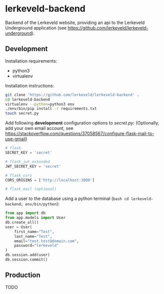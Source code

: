 # lerkeveld-backend
Backend of the Lerkeveld website, providing an api to the Lerkeveld Underground application (see https://github.com/lerkeveld/lerkeveld-underground).

## Development
Installation requirements:
- python3
- virtualenv

Installation instructions:

```bash
git clone 'https://github.com/lerkeveld/lerkeveld-backend' .
cd lerkeveld-backend
virtualenv --python=python3 env
./env/bin/pip install -r requirements.txt
touch secret.py
```

Add following **development** configuration options to *secret.py*:
(Optionally, add your own email account, see https://stackoverflow.com/questions/37058567/configure-flask-mail-to-use-gmail)

```python
# flask
SECRET_KEY = 'secret'

# flask_jwt_extended
JWT_SECRET_KEY = 'secret'

# flask_cors
CORS_ORIGINS = ['http://localhost:3000']

# flask_mail (optional)
```

Add a user to the database using a python terminal (`bash cd lerkeveld-backend; env/bin/python`):
```python
from app import db
from app.models import User
db.create_all()
user = User(
    first_name="Test",
    last_name="Test",
    email="test.test@domain.com",
    password="lerkeveld"
)
db.session.add(user)
db.session.commit()
```

## Production
TODO
